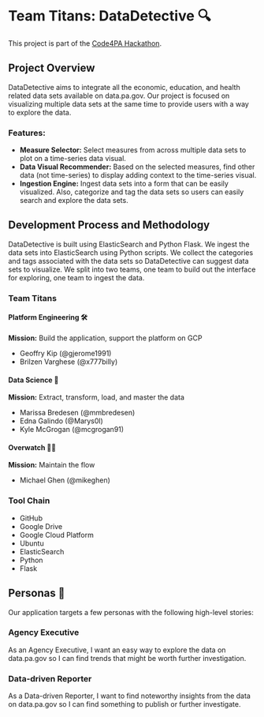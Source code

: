 # Team Titans: DataDetective :mag:
This project is part of the [Code4PA Hackathon](https://www.code4pa.tech/).

## Project Overview
DataDetective aims to integrate all the economic, education, and health related data sets available on data.pa.gov. Our project is focused on visualizing multiple data sets at the same time to provide users with a way to explore the data.

### Features:
* **Measure Selector:** Select measures from across multiple data sets to plot on a time-series data visual.
* **Data Visual Recommender:** Based on the selected measures, find other data (not time-series) to display adding context to the time-series visual.
* **Ingestion Engine:** Ingest data sets into a form that can be easily visualized. Also, categorize and tag the data sets so users can easily search and explore the data sets.

## Development Process and Methodology
DataDetective is built using ElasticSearch and Python Flask. We ingest the data sets into ElasticSearch using Python scripts. We collect the categories and tags associated with the data sets so DataDetective can suggest data sets to visualize. We split into two teams, one team to build out the interface for exploring, one team to ingest the data.

### Team Titans
#### Platform Engineering :hammer_and_wrench:
**Mission:** Build the application, support the platform on GCP
* Geoffry Kip (@gjerome1991)
* Brilzen Varghese (@x777billy)

#### Data Science :microscope:
**Mission:** Extract, transform, load, and master the data
* Marissa Bredesen (@mmbredesen)
* Edna Galindo (@Marys0l)
* Kyle McGrogan (@mcgrogan91)

#### Overwatch :construction_worker_man:
**Mission:** Maintain the flow
* Michael Ghen (@mikeghen)

### Tool Chain
* GitHub
* Google Drive
* Google Cloud Platform
* Ubuntu
* ElasticSearch
* Python
* Flask

## Personas :construction:
Our application targets a few personas with the following high-level stories:
### Agency Executive
As an Agency Executive, I want an easy way to explore the data on data.pa.gov so I can find trends that might be worth further investigation.
### Data-driven Reporter
As a Data-driven Reporter, I want to find noteworthy insights from the data on data.pa.gov so I can find something to publish or further investigate.
